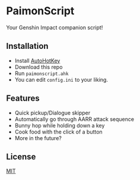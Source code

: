 # PaimonScript

Your Genshin Impact companion script!

## Installation

- Install [AutoHotKey](https://www.autohotkey.com/)
- Download this repo
- Run `paimonscript.ahk`
- You can edit `config.ini` to your liking.

## Features

- Quick pickup/Dialogue skipper
- Automatically go through AARR attack sequence
- Bunny hop while holding down a key
- Cook food with the click of a button
- More in the future?

## License

[MIT](https://github.com/RealCyGuy/PaimonScript/blob/main/LICENSE.md)
